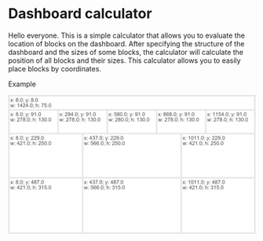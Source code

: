 # Dashboard calculator
Hello everyone. This is a simple calculator that allows you to evaluate the location of blocks on the dashboard. After specifying the structure of the dashboard and the sizes of some blocks, the calculator will calculate the position of all blocks and their sizes. This calculator allows you to easily place blocks by coordinates.

Example

![alt text](https://github.com/vonOrso/Dashboard_calculator/blob/main/Examples/Example.png?raw=true)
